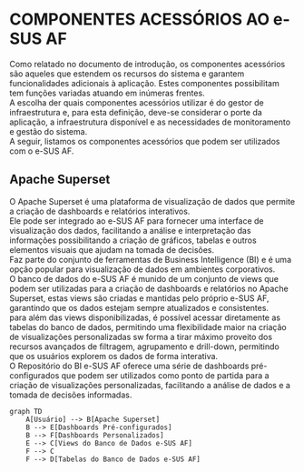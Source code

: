 # COMPONENTES ACESSÓRIOS AO e-SUS AF

Como relatado no documento de introdução, os componentes acessórios são aqueles que estendem os recursos do sistema e garantem funcionalidades adicionais à aplicação. Estes componentes possibilitam tem funções variadas atuando
em inúmeras frentes.  
A escolha der quais componentes acessórios utilizar é do gestor de infraestrutura e, para esta definição, deve-se considerar o porte da aplicação, a infraestrutura disponível e as necessidades de monitoramento e gestão do sistema.  
A seguir, listamos os componentes acessórios que podem ser utilizados com o e-SUS AF.  

## Apache Superset

O Apache Superset é uma plataforma de visualização de dados que permite a criação de dashboards e relatórios interativos.  
Ele pode ser integrado ao e-SUS AF para fornecer uma interface de visualização dos dados, facilitando a análise e interpretação das informações possibilitando a criação de gráficos, tabelas e outros elementos visuais que ajudam na tomada de decisões.  
Faz parte do conjunto de ferramentas de Business Intelligence (BI) e é uma opção popular para visualização de dados em ambientes corporativos.  
O banco de dados do e-SUS AF é munido de um conjunto de views que podem ser utilizadas para a criação de dashboards e relatórios no Apache Superset, estas views são criadas e mantidas pelo próprio e-SUS AF, garantindo que os dados estejam sempre atualizados e consistentes.  
para além das views disponibilizadas, é possível acessar diretamente as tabelas do banco de dados, permitindo uma flexibilidade maior na criação de visualizações personalizadas sw forma a tirar máximo proveito dos recursos avançados de filtragem, agrupamento e drill-down, permitindo que os usuários explorem os dados de forma interativa.  
O Repositório do BI e-SUS AF oferece uma série de dashboards pré-configurados que podem ser utilizados como ponto de partida para a criação de visualizações personalizadas, facilitando a análise de dados e a tomada de decisões informadas.  

```mermaid
graph TD
    A[Usuário] --> B[Apache Superset]
    B --> E[Dashboards Pré-configurados]
    B --> F[Dashboards Personalizados]
    E --> C[Views do Banco de Dados e-SUS AF]
    F --> C
    F --> D[Tabelas do Banco de Dados e-SUS AF]
```